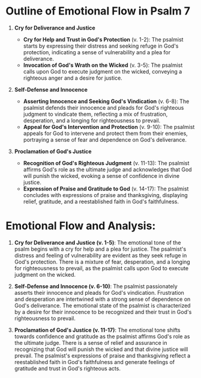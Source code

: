 # Outline of Emotional Flow in Psalm 7

1. **Cry for Deliverance and Justice**
   - **Cry for Help and Trust in God's Protection** (v. 1-2): The psalmist starts by expressing their distress and seeking refuge in God's protection, indicating a sense of vulnerability and a plea for deliverance.
   - **Invocation of God's Wrath on the Wicked** (v. 3-5): The psalmist calls upon God to execute judgment on the wicked, conveying a righteous anger and a desire for justice.

2. **Self-Defense and Innocence**
   - **Asserting Innocence and Seeking God's Vindication** (v. 6-8): The psalmist defends their innocence and pleads for God's righteous judgment to vindicate them, reflecting a mix of frustration, desperation, and a longing for righteousness to prevail.
   - **Appeal for God's Intervention and Protection** (v. 9-10): The psalmist appeals for God to intervene and protect them from their enemies, portraying a sense of fear and dependence on God's deliverance.

3. **Proclamation of God's Justice**
   - **Recognition of God's Righteous Judgment** (v. 11-13): The psalmist affirms God's role as the ultimate judge and acknowledges that God will punish the wicked, evoking a sense of confidence in divine justice.
   - **Expression of Praise and Gratitude to God** (v. 14-17): The psalmist concludes with expressions of praise and thanksgiving, displaying relief, gratitude, and a reestablished faith in God's faithfulness.

# Emotional Flow and Analysis:

1. **Cry for Deliverance and Justice (v. 1-5)**: The emotional tone of the psalm begins with a cry for help and a plea for justice. The psalmist's distress and feeling of vulnerability are evident as they seek refuge in God's protection. There is a mixture of fear, desperation, and a longing for righteousness to prevail, as the psalmist calls upon God to execute judgment on the wicked.

2. **Self-Defense and Innocence (v. 6-10)**: The psalmist passionately asserts their innocence and pleads for God's vindication. Frustration and desperation are intertwined with a strong sense of dependence on God's deliverance. The emotional state of the psalmist is characterized by a desire for their innocence to be recognized and their trust in God's righteousness to prevail.

3. **Proclamation of God's Justice (v. 11-17)**: The emotional tone shifts towards confidence and gratitude as the psalmist affirms God's role as the ultimate judge. There is a sense of relief and assurance in recognizing that God will punish the wicked and that divine justice will prevail. The psalmist's expressions of praise and thanksgiving reflect a reestablished faith in God's faithfulness and generate feelings of gratitude and trust in God's righteous acts.